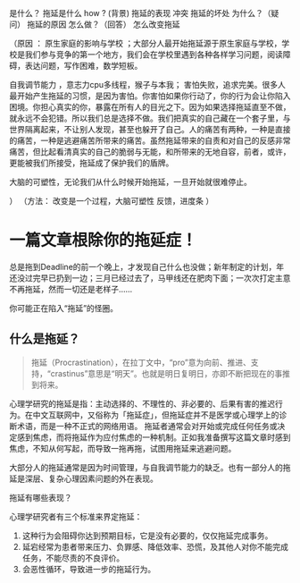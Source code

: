  是什么？                   拖延是什么
 how ? (背景)             拖延的表现
冲突                           拖延的坏处
为什么？（疑问）   拖延的原因
怎么做？（回答）   怎么改变拖延

（原因   ：
原生家庭的影响与学校 ；大部分人最开始拖延源于原生家庭与学校，学校是我们参与竞争的第一个地方，我们会在学校里遇到各种各样学习问题，阅读障碍，表达问题，写作困难，数学短板。

自我调节能力 ，意志力cpu多线程，猴子与本我；
害怕失败，追求完美。很多人最开始产生拖延的习惯，是因为害怕。你害怕如果你行动了，你的行为会让你陷入困境。你担心真实的你，暴露在所有人的目光之下。因为如果选择拖延直至不做，就永远不会犯错。所以我们总是选择不做。我们把真实的自己藏在一个套子里，与世界隔离起来，不让别人发现，甚至也躲开了自己。人的痛苦有两种，一种是直接的痛苦，一种是逃避痛苦所带来的痛苦。虽然拖延带来的自责和对自己的反感非常痛苦，但比起看清真实的自己的脆弱与无能，和所带来的无地自容，前者，或许，更能被我们所接受，拖延成了保护我们的盾牌。

大脑的可塑性，无论我们从什么时候开始拖延，一旦开始就很难停止。

）
（方法：
改变是一个过程，大脑可塑性
反馈，进度条
）

# 一篇文章根除你的拖延症！


总是拖到Deadline的前一个晚上，才发现自己什么也没做；新年制定的计划，年还没过完早已扔到一边；三月已经过去了，马甲线还在肥肉下面；一次次打定主意不再拖延，然而一切还是老样子……


你可能正在陷入“拖延”的怪圈。

## 什么是拖延？

> 拖延（Procrastination），在拉丁文中，“pro”意为向前、推进、支持，“crastinus”意思是“明天”。也就是明日复明日，亦即不断把现在的事推到将来。

心理学研究的拖延是指：主动选择的、不理性的、非必要的、后果有害的推迟行为。在中文互联网中，又俗称为「拖延症」，但拖延症并不是医学或心理学上的诊断术语，而是一种不正式的网络用语。
拖延者通常会对开始或完成任何任务或决定感到焦虑，而将拖延作为应付焦虑的一种机制。正如我准备撰写这篇文章时感到焦虑，不知从何写起，而导致一拖再拖，试图用拖延来逃避问题。

大部分人的拖延通常是因为时间管理，与自我调节能力的缺乏。也有一部分人的拖延是深层、复杂心理因素问题的外在表现。


拖延有哪些表现？

心理学研究者有三个标准来界定拖延：
  1. 这种行为会阻碍你达到预期目标，它是没有必要的，仅仅拖延完成事务。
  2. 延宕经常为患者带来压力、负罪感、降低效率、恐慌，及其他人对你不能完成任务，不能尽责的不良评价。
  3. 会恶性循环，导致进一步的拖延行为。



